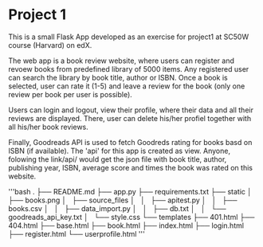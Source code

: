 # Project 1

This is a small Flask App developed as an exercise for project1 at SC50W course (Harvard) on edX. 

The web app is a book review website, where users can register and revoew books from predefined library of 5000 items. Any registered user can search the library by book title, author or ISBN. Once a book is selected, user can rate it (1-5) and leave a review for the book (only one review per book per user is possible).

Users can login and logout, view their profile, where their data and all their reviews are displayed. There, user can delete his/her profiel together with all his/her book reviews.

Finally, Goodreads API is used to fetch Goodreds rating for books basd on ISBN (if available). The 'api' for this app is created as view. Anyone, folowing the link/api/<isbn> would get the json file with book title, author, publishing year, ISBN, average score and times the book was rated on this website.

'''bash
.
├── README.md
├── app.py
├── requirements.txt
├── static
│   ├── books.png
│   ├── source_files
│   │   ├── apitest.py
│   │   ├── books.csv
│   │   ├── data_import.py
│   │   ├── db.txt
│   │   └── goodreads_api_key.txt
│   └── style.css
└── templates
    ├── 401.html
    ├── 404.html
    ├── base.html
    ├── book.html
    ├── index.html
    ├── login.html
    ├── register.html
    └── userprofile.html
    '''

